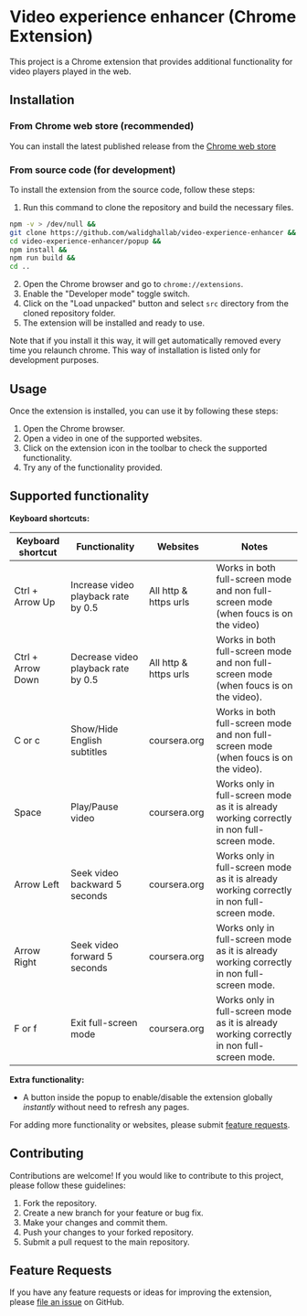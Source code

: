 # Video experience enhancer (Chrome Extension)

This project is a Chrome extension that provides additional functionality for video players played in the web.

## Installation

### From Chrome web store (recommended)

You can install the latest published release from the [Chrome web store](https://chromewebstore.google.com/detail/video-experience-enhancer/gpgijjcmnjpbdpaijihbchgdeencehng?hl=en)

### From source code (for development)

To install the extension from the source code, follow these steps:

1. Run this command to clone the repository and build the necessary files.

```bash
npm -v > /dev/null &&
git clone https://github.com/walidghallab/video-experience-enhancer &&
cd video-experience-enhancer/popup &&
npm install &&
npm run build &&
cd ..
```

2. Open the Chrome browser and go to `chrome://extensions`.
3. Enable the "Developer mode" toggle switch.
4. Click on the "Load unpacked" button and select `src` directory from the cloned repository folder.
5. The extension will be installed and ready to use.

Note that if you install it this way, it will get automatically removed every time you relaunch chrome. This way of installation is listed only for development purposes.

## Usage

Once the extension is installed, you can use it by following these steps:

1. Open the Chrome browser.
2. Open a video in one of the supported websites.
3. Click on the extension icon in the toolbar to check the supported functionality.
4. Try any of the functionality provided.

## Supported functionality

**Keyboard shortcuts:**

| Keyboard shortcut | Functionality                       | Websites              | Notes                                                                                      |
| ----------------- | ----------------------------------- | --------------------- | ------------------------------------------------------------------------------------------ |
| Ctrl + Arrow Up   | Increase video playback rate by 0.5 | All http & https urls | Works in both full-screen mode and non full-screen mode (when foucs is on the video)       |
| Ctrl + Arrow Down | Decrease video playback rate by 0.5 | All http & https urls | Works in both full-screen mode and non full-screen mode (when foucs is on the video).      |
| C or c            | Show/Hide English subtitles         | coursera.org          | Works in both full-screen mode and non full-screen mode (when foucs is on the video).      |
| Space             | Play/Pause video                    | coursera.org          | Works only in full-screen mode as it is already working correctly in non full-screen mode. |
| Arrow Left        | Seek video backward 5 seconds       | coursera.org          | Works only in full-screen mode as it is already working correctly in non full-screen mode. |
| Arrow Right       | Seek video forward 5 seconds        | coursera.org          | Works only in full-screen mode as it is already working correctly in non full-screen mode. |
| F or f            | Exit full-screen mode               | coursera.org          | Works only in full-screen mode as it is already working correctly in non full-screen mode. |

**Extra functionality:**

- A button inside the popup to enable/disable the extension globally *instantly* without need to refresh any pages.

For adding more functionality or websites, please submit [feature requests](#feature-requests).

## Contributing

Contributions are welcome! If you would like to contribute to this project, please follow these guidelines:

1. Fork the repository.
2. Create a new branch for your feature or bug fix.
3. Make your changes and commit them.
4. Push your changes to your forked repository.
5. Submit a pull request to the main repository.

## Feature Requests

If you have any feature requests or ideas for improving the extension, please [file an issue](https://github.com/walidghallab/video-experience-enhancer/issues) on GitHub.
